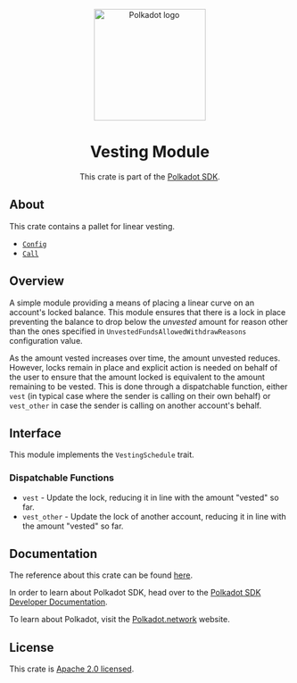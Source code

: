 <div align="center">

<img
alt="Polkadot logo" width="200"
src="https://raw.githubusercontent.com/paritytech/polkadot-sdk/rzadp/readmes/docs/images/Polkadot_Logo_Horizontal_Pink_BlackOnWhite.png">

# Vesting Module

This crate is part of the [Polkadot SDK](https://github.com/paritytech/polkadot-sdk/).

</div>

## About

This crate contains a pallet for linear vesting.

- [`Config`](https://docs.rs/pallet-vesting/latest/pallet_vesting/pallet/trait.Config.html)
- [`Call`](https://docs.rs/pallet-vesting/latest/pallet_vesting/pallet/enum.Call.html)

## Overview

A simple module providing a means of placing a linear curve on an account's locked balance. This
module ensures that there is a lock in place preventing the balance to drop below the *unvested*
amount for reason other than the ones specified in `UnvestedFundsAllowedWithdrawReasons`
configuration value.

As the amount vested increases over time, the amount unvested reduces. However, locks remain in
place and explicit action is needed on behalf of the user to ensure that the amount locked is
equivalent to the amount remaining to be vested. This is done through a dispatchable function,
either `vest` (in typical case where the sender is calling on their own behalf) or `vest_other`
in case the sender is calling on another account's behalf.

## Interface

This module implements the `VestingSchedule` trait.

### Dispatchable Functions

- `vest` - Update the lock, reducing it in line with the amount "vested" so far.
- `vest_other` - Update the lock of another account, reducing it in line with the amount
  "vested" so far.

## Documentation

The reference about this crate can be found [here](https://paritytech.github.io/polkadot-sdk/master/pallet_vesting).

In order to learn about Polkadot SDK, head over to the [Polkadot SDK Developer Documentation](https://paritytech.github.io/polkadot-sdk/master/polkadot_sdk_docs/index.html).

To learn about Polkadot, visit the [Polkadot.network](https://polkadot.network/) website.

## License

This crate is [Apache 2.0 licensed](https://spdx.org/licenses/Apache-2.0.html).
